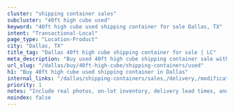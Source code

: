 ```yaml
---
cluster: "shipping container sales"
subcluster: "40ft high cube used"
keyword: "40ft high cube used shipping container for sale Dallas, TX"
intent: "Transactional-Local"
page_type: "Location-Product"
city: "Dallas, TX"
title_tag: "Dallas 40ft high cube shipping container for sale | LC"
meta_description: "Buy used 40ft high cube shipping container sale with local delivery in Dallas, TX. LC Container — local Since 2003. Request a fast quote today."
url_slug: "/dallas/buy/40ft-high-cube/shipping-containers/used"
h1: "Buy 40ft high cube used shipping container in Dallas"
internal_links: "/dallas/shipping-containers/sales,/delivery,/modifications"
priority: 1
notes: "Include real photos, on-lot inventory, delivery lead times, and financing info."
noindex: false
---
```


<!-- TODO: Add unique city/inventory copy, images, and internal links here. -->
